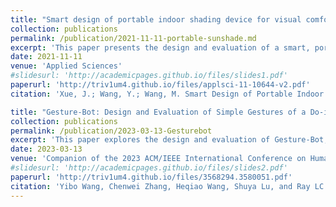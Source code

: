 ```yaml
---
title: "Smart design of portable indoor shading device for visual comfort—a case study of a college library"
collection: publications
permalink: /publication/2021-11-11-portable-sunshade.md
excerpt: 'This paper presents the design and evaluation of a smart, portable shading device aimed at improving visual comfort in library environments by effectively reducing glare and enhancing user satisfaction through the use of sensors and a mobile application for automated adjustments.'
date: 2021-11-11
venue: 'Applied Sciences'
#slidesurl: 'http://academicpages.github.io/files/slides1.pdf'
paperurl: 'http://triv1um4.github.io/files/applsci-11-10644-v2.pdf'
citation: 'Xue, J.; Wang, Y.; Wang, M. Smart Design of Portable Indoor Shading Device for Visual Comfort—A Case Study of a College Library. Appl. Sci. 2021, 11, 10644. https://doi.org/10.3390/app112210644'

title: "Gesture-Bot: Design and Evaluation of Simple Gestures of a Do-it-yourself Telepresence Robot for Remote Communication"
collection: publications
permalink: /publication/2023-03-13-Gesturebot
excerpt: 'This paper explores the design and evaluation of Gesture-Bot, a DIY telepresence robot that performs simple pan-and-tilt gestures to enhance remote communication by adding a physical element to video chats, finding that while the robot can make conversations more engaging and memorable, improvements in design and control mechanisms are necessary for better effectiveness.'
date: 2023-03-13
venue: 'Companion of the 2023 ACM/IEEE International Conference on Human-Robot Interaction'
#slidesurl: 'http://academicpages.github.io/files/slides2.pdf'
paperurl: 'http://triv1um4.github.io/files/3568294.3580051.pdf'
citation: 'Yibo Wang, Chenwei Zhang, Heqiao Wang, Shuya Lu, and Ray LC. 2023. Gesture-Bot: Design and Evaluation of Simple Gestures of a Do-it-yourself Telepresence Robot for Remote Communication. In Companion of the 2023 ACM/IEEE International Conference on Human-Robot Interaction (HRI '23). Association for Computing Machinery, New York, NY, USA, 102–106. https://doi.org/10.1145/3568294.3580051'
---
```

